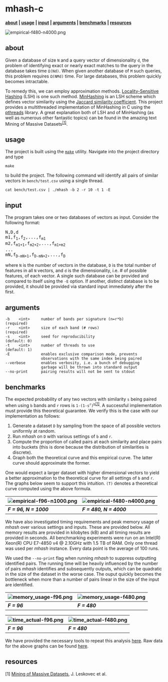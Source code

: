 # mhash-c

**[about](#about) | [usage](#usage) | [input](#input) | [arguments](#arguments) | [benchmarks](#benchmarks) | [resources](#resources)**

![empirical-f480-n4000.png](https://raw.githubusercontent.com/imtjd/mhash-c/master/bench/imgs/empirical-f480-n4000.png)


about
-------
Given a database of size `N` and a query vector of dimensionality `d`, the problem of identifying exact or nearly exact matches to the query in the database takes time `Ω(Nd)`. When given another database of `M` such queries, this problem requires `Ω(NMd)` time. For large databases, this problem quickly becomes intractable.

To remedy this, we can employ approximation methods. [Locality-Sensitive Hashing](https://en.wikipedia.org/wiki/Locality-sensitive_hashing) (LSH) is one such method. [MinHashing](http://gatekeeper.dec.com/ftp/pub/dec/SRC/publications/broder/positano-final-wpnums.pdf) is an LSH scheme which defines vector similarity using the [Jaccard similarity coefficient](https://en.wikipedia.org/wiki/Jaccard_index). This project provides a multithreaded implementation of MinHashing in C using the [pthreads](https://computing.llnl.gov/tutorials/pthreads/) library. A great explanation both of LSH and of MinHashing (as well as numerous other fantastic topics) can be found in the amazing text Mining of Massive Datasets<sup>[[1]](#resources)</sup>.


usage
-------
The project is built using the [`make`](http://man7.org/linux/man-pages/man1/make.1.html) utility. Navigate into the project directory and type
```
make
```
to build the project. The following command will identify all pairs of similar vectors in `bench/test.csv` using a single thread.
```
cat bench/test.csv | ./mhash -b 2 -r 10 -t 1 -E
```


input
-------
The program takes one or two databases of vectors as input. Consider the following format:
<pre>
N,D,d
m1,f<sub>1</sub>,f<sub>2</sub>,...,f<sub>m1</sub>
m2,f<sub>m1+1</sub>,f<sub>m2+2</sub>,...,f<sub>m1+m2</sub>
...
mN,f<sub>D-mN+1</sub>,f<sub>D-mN+2</sub>,...,f<sub>D</sub>
</pre>
where `N` is the number of vectors in the database, `D` is the total number of features in all `N` vectors, and `d` is the dimensionality, i.e. # of possible features, of each vector. A single such database can be provided and compared to itself using the `-E` option. If another, distinct database is to be provided, it should be provided via standard input immediately after the first.


arguments
-------
```
-b    <int>     number of bands per signature (n=r*b)         (required)
-r    <int>     size of each band (# rows)                    (required)
-s    <int>     seed for reproducibility                      (default: 0)
-t    <int>     number of threads to use                      (default: 1)
-E              enables exclusive comparison mode, prevents
                observations with the same index being paired
--verbose       enables verbosity, i.e. a bunch of debugging
                garbage will be thrown into standard output
--no-print      pairing results will not be sent to stdout
```


benchmarks
-------
The expected probability of any two vectors with similarity `s` being paired when using `b` bands and `r` rows is <code>1-(1-s<sup>r</sup>)<sup>b</sup></code><sup>[[1]](#resources)</sup>. A successful implementation must provide this theoretical guarantee. We verify this is the case with our implementation as follows:

1. Generate a dataset `D` by sampling from the space of all possible vectors uniformly at random.
2. Run *mhash* on `D` with various settings of `b` and `r`.
3. Compute the proportion of called pairs at each similarity and place pairs into buckets (this is done because the distribution of similarities is discrete).
4. Graph both the theoretical curve and this empirical curve. The latter curve should approximate the former.

One would expect a larger dataset with higher dimensional vectors to yield a better approximation to the theoretical curve for all settings of `b` and `r`. The graphs below seem to support this intuition. `(T)` denotes a theoretical curve computed using the above formula.

| ![empirical-f96-n1000.png](http://tylerdaddio.com/imgs/empirical-f96-n1000.png) | ![empirical-f480-n4000.png](http://tylerdaddio.com/imgs/empirical-f480-n4000.png) |
| ------------- | ------------- |
| **_F = 96, N = 1000_** | **_F = 480, N = 4000_** |

We have also investigated timing requirements and peak memory usage of *mhash* over various settings and inputs. These are provided below. All memory results are provided in kilobytes (kB) and all timing results are provided in seconds. All benchmarking experiments were run on an Intel(R) Xeon(R) CPU E7-4850 v4 @ 2.10GHz with 1.5 TB of RAM. Only one thread was used per *mhash* instance. Every data point is the average of 100 runs.

We used the `--no-print` flag when running *mhash* to suppress outputting identified pairs. The running time will be heavily influenced by the number of pairs *mhash* identifies and subsequently outputs, which can be quadratic in the size of the dataset in the worse case. The ouput quickly becomes the bottleneck when more than a number of pairs linear in the size of the input are identified. 

| ![memory_usage-f96.png](http://tylerdaddio.com/imgs/memory_usage-f96.png) | ![memory_usage-f480.png](http://tylerdaddio.com/imgs/memory_usage-f480.png) |
| ------------- | ------------- |
| **_F = 96_** | **_F = 480_** |

| ![time_actual-f96.png](http://tylerdaddio.com/imgs/time_actual-f96.png) | ![time_actual-f480.png](http://tylerdaddio.com/imgs/time_actual-f480.png) |
| ------------- | ------------- |
| **_F = 96_** | **_F = 480_** |


We have provided the necessary tools to repeat this analysis [here](https://github.com/CoderTheTyler/mhash-c/tree/master/bench). Raw data for the above graphs can be found [here](http://tylerdaddio.com/imgs/mhash-c_benchmarks.ods).


resources
-------
[1] [Mining of Massive Datasets](http://www.mmds.org/), J. Leskovec et al.
